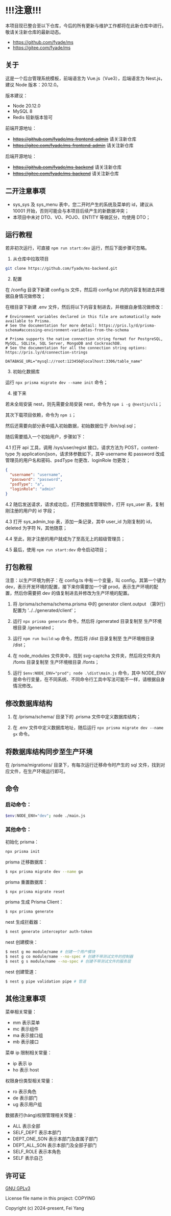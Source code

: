 
# !!!注意!!!
本项目现已整合至以下仓库，今后的所有更新与维护工作都将在此新仓库中进行。敬请关注新仓库的最新动态。
- https://github.com/fyade/ms
- https://gitee.com/fyade/ms

## 关于

这是一个后台管理系统模板，前端语言为 Vue.js（Vue3），后端语言为 Nest.js，建议 Node 版本：20.12.0。

版本建议：
- Node 20.12.0
- MySQL 8
- Redis 较新版本皆可

前端开源地址：
- ~~https://github.com/fyade/ms-frontend-admin~~ 请关注新仓库
- ~~https://gitee.com/fyade/ms-frontend-admin~~ 请关注新仓库

后端开源地址：
- ~~https://github.com/fyade/ms-backend~~ 请关注新仓库
- ~~https://gitee.com/fyade/ms-backend~~ 请关注新仓库

## 二开注意事项

- sys_sys 及 sys_menu 表中，您二开时产生的系统及菜单的 id，建议从 10001 开始，否则可能会与本项目后续产生的新数据冲突；
- 本项目中未对 DTO、VO、POJO、ENTITY 等做区分，均使用 DTO；

## 运行教程

若非初次运行，可直接 `npm run start:dev` 运行，然后下面步骤可忽略。

1. 从仓库中拉取项目
```bash
git clone https://github.com/fyade/ms-backend.git
```

2. 配置

在 /config 目录下新建 config.ts 文件，然后将 config.txt 内的内容复制进去并根据自身情况做修改；

在根目录下新建 .env 文件，然后将以下内容复制进去，并根据自身情况做修改：
```
# Environment variables declared in this file are automatically made available to Prisma.
# See the documentation for more detail: https://pris.ly/d/prisma-schema#accessing-environment-variables-from-the-schema

# Prisma supports the native connection string format for PostgreSQL, MySQL, SQLite, SQL Server, MongoDB and CockroachDB.
# See the documentation for all the connection string options: https://pris.ly/d/connection-strings

DATABASE_URL="mysql://root:123456@localhost:3306/table_name"

```

3. 初始化数据库

运行 `npx prisma migrate dev --name init` 命令；

4. 接下来

若未全局安装 nest，则先需要全局安装 nest，命令为 `npm i -g @nestjs/cli`；

其次下载项目依赖，命令为 `npm i`；

然后还需要向部分表中插入初始数据，初始数据位于 /bin/sql.sql；

随后需要插入一个初始用户，步骤如下：

4.1 打开 api 工具，调用 /sys/user/regist 接口，请求方法为 POST，content-type 为 application/json，请求体参数如下，其中 username 和 password 改成管理员的用户名和密码、psdType 勿更改、loginRole 勿更改；

```json
{
  "username": "username",
  "password": "password",
  "psdType": "a",
  "loginRole": "admin"
}
```

4.2 随后发送请求，请求成功后，打开数据库管理软件，打开 sys_user 表，复制刚注册的用户的 id 字段；

4.3 打开 sys_admin_top 表，添加一条记录，其中 user_id 为刚复制的 id，deleted 为字符 N，其他随意；

4.4 至此，刚才注册的用户就成为了至高无上的超级管理员；

4.5 最后，使用 `npm run start:dev` 命令启动项目；

## 打包教程

注意：以生产环境为例子：在 config.ts 中有一个变量，叫 config，其第一个键为 dev，表示开发环境的配置，接下来你需要加一个键 prod，表示生产环境的配置，然后你需要把 dev 的值复制进去并修改为生产环境的配置。

1. 将 /prisma/schema/schema.prisma 中的 generator client.output （第9行）配置为 '../../generated/client'；

2. 运行 `npx prisma generate` 命令，然后将 /generated 目录复制至 生产环境根目录 /generated；

3. 运行 `npm run build:wp` 命令，然后将 /dist 目录复制至 生产环境根目录 /dist；

4. 在 node_modules 文件夹中，找到 svg-captcha 文件夹，然后将文件夹内 /fonts 目录复制至 生产环境根目录 /fonts；

5. 运行 `$env:NODE_ENV="prod"; node .\dist\main.js` 命令，其中 NODE_ENV 是命令行变量，在不同系统、不同命令行工具中写法可能不一样，请根据自身情况修改。

## 修改数据库结构

1. 在 /prisma/schema/ 目录下的 .prisma 文件中定义数据库结构；

2. 在 .env 文件中定义数据库地址，随后运行 `npx prisma migrate dev --name gx` 命令。

## 将数据库结构同步至生产环境

在 /prisma/migrations/ 目录下，有每次运行迁移命令时产生的 sql 文件，找到对应文件，在生产环境运行即可。

## 命令

### 启动命令：
```bash
$env:NODE_ENV="dev"; node ./main.js
```

### 其他命令：

初始化 prisma：
```bash
npx prisma init
```

prisma 迁移数据库：
```bash
$ npx prisma migrate dev --name gx
```

prisma 重置数据库：
```bash
$ npx prisma migrate reset
```

prisma 生成 Prisma Client：
```bash
$ npx prisma generate
```

nest 生成拦截器：
```bash
$ nest generate interceptor auth-token
```

nest 创建模块：
```bash
$ nest g mo module/name # 创建一个用户模块
$ nest g co module/name --no-spec # 创建不带测试文件的控制器
$ nest g s module/name --no-spec # 创建不带测试文件的服务层
```

nest 创建管道：
```bash
$ nest g pipe validation pipe # 管道
```

## 其他注意事项

菜单相关常量：
* mm 表示菜单
* mc 表示组件
* ma 表示接口组
* mb 表示接口

菜单 ip 限制相关常量：
* ip 表示 ip
* ho 表示 host

权限身份类型相关常量：
* ro 表示角色
* de 表示部门
* ug 表示用户组

数据表行(háng)权限管理相关常量：
* ALL 表示全部
* SELF_DEPT 表示本部门
* DEPT_ONE_SON 表示本部门及直属子部门
* DEPT_ALL_SON 表示本部门及全部子部门
* SELF_ROLE 表示本角色
* SELF 表示自己

## 许可证

[GNU GPLv3](https://www.gnu.org/licenses/gpl-3.0.txt)

License file name in this project: COPYING

Copyright (c) 2024-present, Fei Yang

